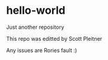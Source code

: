 # hello-world
Just another repository

This repo was editted by Scott Pleitner

Any issues are Rories fault :)
